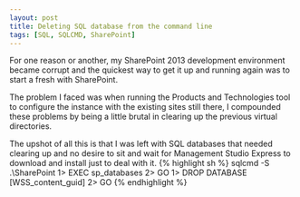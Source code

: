 ```yaml
---
layout: post
title: Deleting SQL database from the command line
tags: [SQL, SQLCMD, SharePoint]
---
```


For one reason or another, my SharePoint 2013 development environment became corrupt and the quickest way to get it up and running again was to start a fresh with SharePoint.

The problem I faced was when running the Products and Technologies tool to configure the instance with the existing sites still there, I compounded these problems by being a little brutal in clearing up the previous virtual directories.

The upshot of all this is that I was left with SQL databases that needed clearing up and no desire to sit and wait for Management Studio Express to download and install just to deal with it.
{% highlight sh %}
sqlcmd -S .\SharePoint
1> EXEC sp_databases
2> GO
1> DROP DATABASE [WSS_content_guid]
2> GO
{% endhighlight %}
